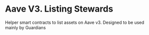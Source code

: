 # Aave V3. Listing Stewards
Helper smart contracts to list assets on Aave v3. Designed to be used mainly by Guardians